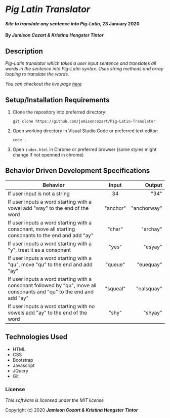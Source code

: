 # _Pig Latin Translator_

#### _Site to translate any sentence into Pig-Latin_, 23 January 2020

#### By _**Jamison Cozart & Kristina Hengster Tintor**_

## Description

_Pig-Latin translator which takes a user input sentence and translates all words in the sentence into Pig-Latin syntax. Uses string methods and array looping to translate the words._

_You can checkout the live page [here](https://jamisoncozart.github.io/Pig-Latin-Translator/)_

## Setup/Installation Requirements

1. Clone the repository into preferred directory:
    ```
    git clone https://github.com/jamisoncozart/Pig-Latin-Translator
    ```
2. Open working directory in Visual Studio Code or preferred text editor:
    ```
    code .
    ```
3. Open `index.html` in Chrome or preferred browser (some styles might change if not openned in chrome)

## Behavior Driven Development Specifications

| Behavior                                              | Input    | Output|
| ----------------------------------------------------- |:--------:| -----:|
| If user input is not a string                         | 34       |"34"|
| If user inputs a word starting with a vowel add "way" to the end of the word | "anchor" | "anchorway"|
| If user inputs a word starting with a consonant, move all starting consonants to the end and add "ay"      | "char"   | "archay" |
| If user inputs a word starting with a "y", treat it as a consonant        | "yes"  | "esyay"  |
| If user inputs a word starting with a "qu", move "qu" to the end and add "ay"   | "queue"    | "euequay"|
| If user inputs a word starting with a consonant followed by "qu", move all consonants and "qu" to the end and add "ay" | "squeal"    | "ealsquay" |
| If user inputs a word starting with no vowels add "ay" to the end of the word | "shy"    | "shyay" |

## Technologies Used

* HTML
* CSS
* Bootstrap
* Javascript
* JQuery
* Git

### License

*This software is licensed under the MIT license*

Copyright (c) 2020 **_Jamison Cozart & Kristina Hengster Tintor_**







